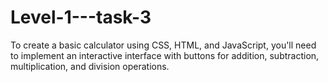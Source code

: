# Level-1---task-3
To create a basic calculator using CSS, HTML, and JavaScript, you'll need to implement an interactive interface with buttons for addition, subtraction, multiplication, and division operations.
